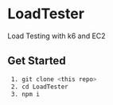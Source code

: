 # LoadTester
Load Testing with k6 and EC2

## Get Started
```bash
 1. git clone <this repo>
 2. cd LoadTester
 3. npm i
```
